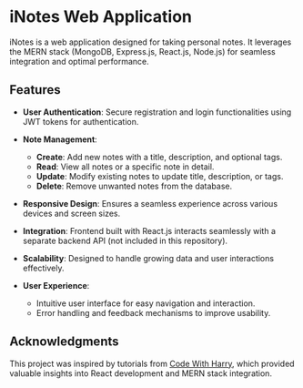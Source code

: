 # iNotes Web Application

iNotes is a web application designed for taking personal notes. It leverages the MERN stack (MongoDB, Express.js, React.js, Node.js) for seamless integration and optimal performance.

## Features

- **User Authentication**: Secure registration and login functionalities using JWT tokens for authentication.
  
- **Note Management**: 
  - **Create**: Add new notes with a title, description, and optional tags.
  - **Read**: View all notes or a specific note in detail.
  - **Update**: Modify existing notes to update title, description, or tags.
  - **Delete**: Remove unwanted notes from the database.

- **Responsive Design**: Ensures a seamless experience across various devices and screen sizes.

- **Integration**: Frontend built with React.js interacts seamlessly with a separate backend API (not included in this repository).

- **Scalability**: Designed to handle growing data and user interactions effectively.

- **User Experience**: 
  - Intuitive user interface for easy navigation and interaction.
  - Error handling and feedback mechanisms to improve usability.

## Acknowledgments

This project was inspired by tutorials from [Code With Harry](https://www.codewithharry.com/), which provided valuable insights into React development and MERN stack integration.
